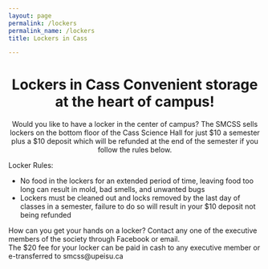 ```yaml
---
layout: page
permalink: /lockers
permalink_name: /lockers
title: Lockers in Cass

---  
```

<h1 align="center">Lockers in Cass
Convenient storage at the heart of campus!</h1>

<p align="center">Would you like to have a locker in the center of campus? The SMCSS sells lockers on the bottom floor of the Cass Science Hall for just $10 a semester plus a $10 deposit which will be refunded at the end of the semester if you follow the rules below.</p>

<p>Locker Rules:<br>
<UL>
<LI>No food in the lockers for an extended period of time, leaving food too long can result in mold, bad smells, and unwanted bugs<br>
<LI>Lockers must be cleaned out and locks removed by the last day of classes in a semester, failure to do so will result in your $10 deposit not being refunded
</UL>
</p>
<p align="centre">How can you get your hands on a locker? Contact any one of the executive members of the society through Facebook or email.<br>
The $20 fee for your locker can be paid in cash to any executive member or e-transferred to smcss@upeisu.ca</p>
